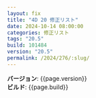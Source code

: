 ```yaml
---
layout: fix
title: "4D 20 修正リスト"
date: 2024-10-14 08:00:00
categories: 修正リスト
tags: "20.5"
build: 101484
version: "20.5"
permalink: /2024/276/:slug/
---
```


**バージョン**: {{page.version}}  
**ビルド**: {{page.build}} 

